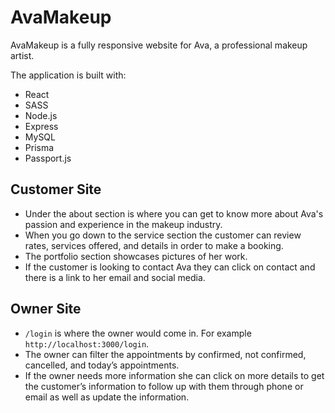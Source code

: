# AvaMakeup

AvaMakeup is a fully responsive website for Ava, a professional makeup artist.

The application is built with:

- React
- SASS
- Node.js
- Express
- MySQL
- Prisma
- Passport.js

## Customer Site

- Under the about section is where you can get to know more about Ava's passion and experience in the makeup industry.
- When you go down to the service section the customer can review rates, services offered, and details in order to make a booking.
- The portfolio section showcases pictures of her work.
- If the customer is looking to contact Ava they can click on contact and there is a link to her email and social media.

## Owner Site

- `/login` is where the owner would come in. For example `http://localhost:3000/login`.
- The owner can filter the appointments by confirmed, not confirmed, cancelled, and today’s appointments.
- If the owner needs more information she can click on more details to get the customer’s information to follow up with them through phone or email as well as update the information.

